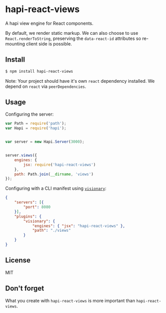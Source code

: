 # hapi-react-views

A hapi view engine for React components.

By default, we render static markup. We can also choose to use
`React.renderToString`, preserving the `data-react-id` attributes so
re-mounting client side is possible.


## Install

```bash
$ npm install hapi-react-views
```

Note: Your project should have it's own `react` dependency installed. We depend
on `react` via `peerDependencies`.


## Usage

Configuring the server:

```js
var Path = require('path');
var Hapi = require('hapi');


var server = new Hapi.Server(3000);


server.views({
    engines: {
        jsx: require('hapi-react-views')
    },
    path: Path.join(__dirname, 'views')
});
```

Configuring with a CLI manifest using
[`visionary`](https://github.com/hapijs/visionary):

```json
{
    "servers": [{
        "port": 8080
    }],
    "plugins": {
        "visionary": {
            "engines": { "jsx": "hapi-react-views" },
            "path": "./views"
        }
    }
}
```


## License

MIT


## Don't forget

What you create with `hapi-react-views` is more important than `hapi-react-views`.

